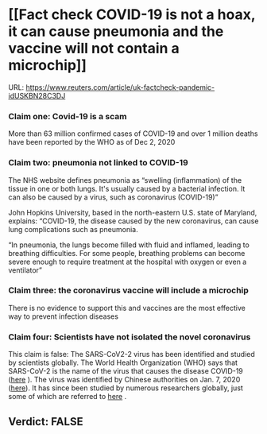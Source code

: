 # [[Fact check COVID-19 is not a hoax, it can cause pneumonia and the vaccine will not contain a microchip]]

URL: https://www.reuters.com/article/uk-factcheck-pandemic-idUSKBN28C3DJ

### Claim one: Covid-19 is a scam

More than 63 million confirmed cases of COVID-19 and over 1 million deaths have been reported by the WHO as of Dec 2, 2020

### Claim two: pneumonia not linked to COVID-19

The NHS website defines pneumonia as “swelling (inflammation) of the tissue in one or both lungs. It's usually caused by a bacterial infection. It can also be caused by a virus, such as coronavirus (COVID-19)”

John Hopkins University, based in the north-eastern U.S. state of Maryland, explains: “COVID-19, the disease caused by the new coronavirus, can cause lung complications such as pneumonia.

“In pneumonia, the lungs become filled with fluid and inflamed, leading to breathing difficulties. For some people, breathing problems can become severe enough to require treatment at the hospital with oxygen or even a ventilator”

### Claim three: the coronavirus vaccine will include a microchip

There is no evidence to support this and vaccines are the most effective way to prevent infection diseases

### Claim four: Scientists have not isolated the novel coronavirus

This claim is false: The SARS-CoV2-2 virus has been identified and studied by scientists globally. The World Health Organization (WHO) says that SARS-CoV-2 is the name of the virus that causes the disease COVID-19 ([here](https://www.who.int/emergencies/diseases/novel-coronavirus-2019/technical-guidance/naming-the-coronavirus-disease-(covid-2019)-and-the-virus-that-causes-it) ). The virus was identified by Chinese authorities on Jan. 7, 2020 ([here](https://www.euro.who.int/en/health-topics/health-emergencies/coronavirus-covid-19/novel-coronavirus-2019-ncov#:~:text=A%20novel%20coronavirus%20was%20identified,cold%20to%20more%20severe%20diseases)). It has since been studied by numerous researchers globally, just some of which are referred to [here](https://uk.reuters.com/article/uk-health-coronavirus-evolution-explaine/explainer-what-do-studies-on-new-coronavirus-mutations-tell-us-idUKKBN22J1HQ) .

## Verdict: FALSE

